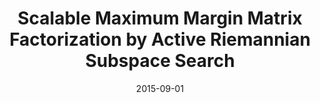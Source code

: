 ---
title: "Scalable Maximum Margin Matrix Factorization by Active Riemannian Subspace Search"
collection: conferences
permalink: /publication/Scalable
date: 2015-09-01
venue: "IJCAI"
city: 
state: ""
thumbnail: "Scalable.png"
teaser : 
authors: "Yan Yan, Mingkui Tan, Ivor Tsang, Yi Yang, Chengqi Zhang, Qinfeng Shi"
bibtex: Scalable.txt
uri: Scalable.pdf
arxiv: 
project: 
source:
poster: 
data:
---
